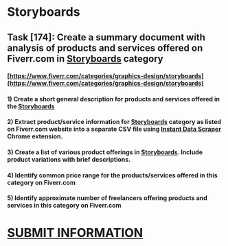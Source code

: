 # Storyboards
## Task [174]: Create a summary document with analysis of products and services offered on Fiverr.com in [Storyboards](https://www.fiverr.com/categories/graphics-design/storyboards) category
#### [https://www.fiverr.com/categories/graphics-design/storyboards](https://www.fiverr.com/categories/graphics-design/storyboards)
#### 1) Create a short general description for products and services offered in the [Storyboards](https://www.fiverr.com/categories/graphics-design/storyboards)
#### 2) Extract product/service information for [Storyboards](https://www.fiverr.com/categories/graphics-design/storyboards) category as listed on Fiverr.com website into a separate CSV file using [Instant Data Scraper](https://chrome.google.com/webstore/detail/instant-data-scraper/ofaokhiedipichpaobibbnahnkdoiiah) Chrome extension.
#### 3) Create a list of various product offerings in [Storyboards](https://www.fiverr.com/categories/graphics-design/storyboards). Include product variations with brief descriptions.
#### 4) Identify common price range for the products/services offered in this category on Fiverr.com
#### 5) Identify approximate number of freelancers offering products and services in this category on Fiverr.com

# [SUBMIT INFORMATION](https://forms.office.com/r/8AEKjkLxKG)
